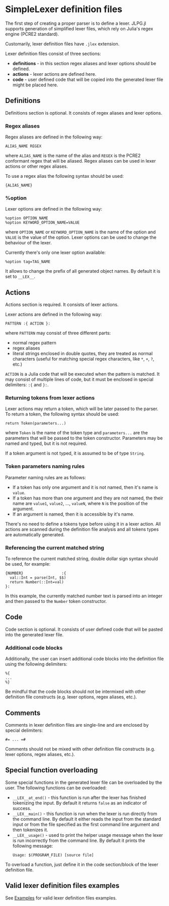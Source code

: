 # SimpleLexer definition files

The first step of creating a proper parser is to define a lexer. JLPG.jl supports generation of simplified lexer files, which rely on Julia's regex engine (PCRE2 standard).

Customarily, lexer definition files have `.jlex` extension.

Lexer definition files consist of three sections:

- **definitions** - in this section regex aliases and lexer options should be defined.
- **actions** - lexer actions are defined here.
- **code** - user defined code that will be copied into the generated lexer file might be placed here.

## Definitions

Definitions section is optional. It consists of regex aliases and lexer options.

### Regex aliases

Regex aliases are defined in the following way:

```
ALIAS_NAME REGEX
```

where `ALIAS_NAME` is the name of the alias and `REGEX` is the PCRE2 conformant regex that will be aliased. Regex aliases can be used in lexer actions or other regex aliases.

To use a regex alias the following syntax should be used:

```
{ALIAS_NAME}
```

### %option

Lexer options are defined in the following way:

```
%option OPTION_NAME
%option KEYWORD_OPTION_NAME=VALUE
```

where `OPTION_NAME` or `KEYWORD_OPTION_NAME` is the name of the option and `VALUE` is the value of the option. Lexer options can be used to change the behaviour of the lexer.

Currently there's only one lexer option available:

```
%option tag=TAG_NAME
```

It allows to change the prefix of all generated object names. By default it is set to `__LEX__`.

## Actions

Actions section is required. It consists of lexer actions.

Lexer actions are defined in the following way:

```
PATTERN :{ ACTION }:
```

where `PATTERN` may consist of three different parts:

- normal regex pattern
- regex aliases
- literal strings enclosed in double quotes, they are treated as normal characters (useful for matching special regex characters, like `*`, `+`, `?`, etc.)

`ACTION` is a Julia code that will be executed when the pattern is matched. It may consist of multiple lines of code, but it must be enclosed in special delimiters: `:{` and `}:`.

### Returning tokens from lexer actions

Lexer actions may return a token, which will be later passed to the parser. To return a token, the following syntax should be used:

```
return Token(parameters...)
```

where `Token` is the name of the token type and `parameters...` are the parameters that will be passed to the token constructor. Parameters may be named and typed, but it is not required.

If a token argument is not typed, it is assumed to be of type `String`.

### Token parameters naming rules

Parameter naming rules are as follows:

- If a token has only one argument and it is not named, then it's name is `value`.
- If a token has more than one argument and they are not named, the their name are `value1`, `value2`, ..., `valueN`, where `N` is the position of the argument.
- If an argument is named, then it is accessible by it's name.

There's no need to define a tokens type before using it in a lexer action. All actions are scanned during the definition file analysis and all tokens types are automatically generated.

### Referencing the current matched string

To reference the current matched string, double dollar sign syntax should be used, for example:

```
{NUMBER}                 :{
  val::Int = parse(Int, $$)
  return Number(::Int=val)
}:
```

In this example, the currently matched number text is parsed into an integer and then passed to the `Number` token constructor.

## Code

Code section is optional. It consists of user defined code that will be pasted into the generated lexer file.

### Additional code blocks

Additionally, the user can insert additional code blocks into the definition file using the following delimiters:

```
%{
...
%}
```

Be mindful that the code blocks should not be intermixed with other definition file constructs (e.g. lexer options, regex aliases, etc.).

## Comments

Comments in lexer definition files are single-line and are enclosed by special delimiters:

```
#= ... =#
```

Comments should not be mixed with other definition file constructs (e.g. lexer options, regex aliases, etc.).

## Special function overloading

Some special functions in the generated lexer file can be overloaded by the user. The following functions can be overloaded:

- `__LEX__at_end()` - this function is run after the lexer has finished tokenizing the input. By default it returns `false` as an indicator of success.
- `__LEX__main()` - this function is run when the lexer is run directly from the command line. By default it either reads the input from the standard input or from the file specified as the first command line argument and then tokenizes it.
- `__LEX__usage()` - used to print the helper usage message when the lexer is run incorrectly from the command line. By default it prints the following message:
  ```
  Usage: $(PROGRAM_FILE) [source file]
  ```

To overload a function, just define it in the code section/block of the lexer definition file.

## Valid lexer definition files examples

See [Examples](@ref) for valid lexer definition files examples.
